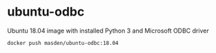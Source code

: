 # ubuntu-odbc
Ubuntu 18.04 image with installed Python 3 and Microsoft ODBC driver

```bash
docker push masden/ubuntu-odbc:18.04
```
